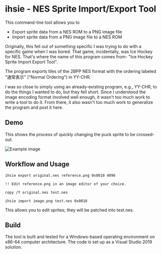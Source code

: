 # ihsie - NES Sprite Import/Export Tool
This command-line tool allows you to
* Export sprite data from a NES ROM to a PNG image file
* Import sprite data from a PNG image file to a NES ROM

Originally, this fell out of something specific I was trying to do with a specific game when I was bored. That game, incidentally, was Ice Hockey for NES. That's where the name of this program comes from- "Ice Hockey Sprite Import Export Tool". 

The program exports tiles of the 2BPP NES format with the ordering labeled "通常表示" ("Normal Ordering") in YY-CHR.

I was so close to simply using an already-existing program, e.g., YY-CHR, to do the things I wanted to do, but they fell short. Since I understood the image encoding format involved well enough, it wasn't too much work to write a tool to do it. From there, it also wasn't too much work to generalize the program and post it here.

## Demo

This shows the process of quickly changing the puck sprite to be crossed-out.

![Example image](https://raw.githubusercontent.com/clandrew/ihsie/master/Demo.gif "Example image")

## Workflow and Usage
```
ihsie export original.nes reference.png 0x8010 4096

!! Edit reference.png in an image editor of your choice.

copy /Y original.nes test.nes

ihsie import image.png test.nes 0x8010
```

This allows you to edit sprites; they will be patched into test.nes.

## Build
The tool is built and tested for a Windows-based operating environment on x86-64 computer architecture. The code is set up as a Visual Studio 2019 solution.
